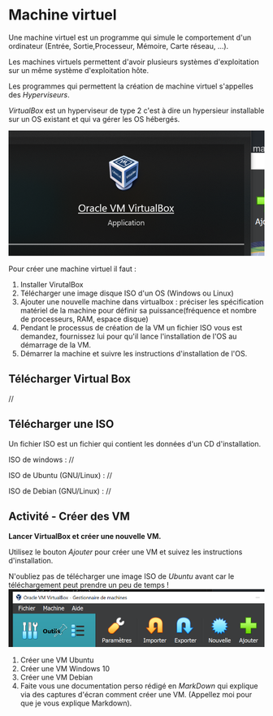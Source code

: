 # Machine virtuel
Une machine virtuel est un programme qui simule le comportement d'un ordinateur (Entrée, Sortie,Processeur, Mémoire, Carte réseau, ...).

Les machines virtuels permettent d'avoir plusieurs systèmes d'exploitation sur un même système d'exploitation hôte.

Les programmes qui permettent la création de machine virtuel s'appelles des *Hyperviseurs*.

*VirtualBox* est un hyperviseur de type 2 c'est à dire un hypersieur installable sur un OS existant et qui va gérer les OS hébergés.

![alt text](image-34.png)

Pour créer une machine virtuel il faut :

1. Installer VirutalBox
2. Télécharger une image disque ISO d'un OS (Windows ou Linux)
3. Ajouter une nouvelle machine dans virtualbox : préciser les spécification matériel de la machine pour définir sa puissance(fréquence et nombre de processeurs, RAM, espace disque)
4. Pendant le processus de création de la VM un fichier ISO vous est demandez, fournissez lui pour qu'il lance l'installation de l'OS au démarrage de la VM.
5. Démarrer la machine et suivre les instructions d'installation de l'OS.

## Télécharger Virtual Box

//

## Télécharger une ISO 
Un fichier ISO est un fichier qui contient les données d'un CD d'installation.

ISO de windows : //

ISO de Ubuntu (GNU/Linux) : //

ISO de Debian (GNU/Linux) : //

## Activité - Créer des VM

**Lancer VirtualBox et créer une nouvelle VM.**

Utilisez le bouton *Ajouter* pour créer une VM et suivez les instructions d'installation.

N'oubliez pas de télécharger une image ISO de *Ubuntu* avant car le téléchargement peut prendre un peu de temps !
![alt text](image-33.png)

1. Créer une VM Ubuntu
2. Créer une VM Windows 10
3. Créer une VM Debian
4. Faite vous une documentation perso rédigé en *MarkDown* qui explique via des captures d'écran comment créer une VM. (Appellez moi pour que je vous explique Markdown).